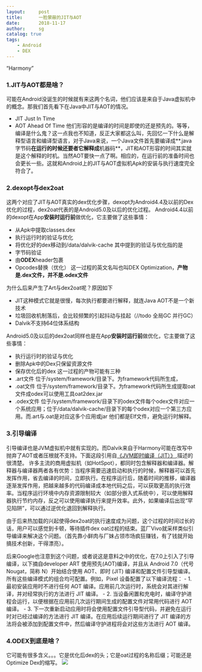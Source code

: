 ```yaml
---
layout:     post
title:      一脸蒙蔽的JIT与AOT
date:       2018-11-17
author:     sg
catalog: true
tags:
    - Android
    - DEX
---
```



“Harmony”


### 1.JIT与AOT都是啥？
可能在Android没诞生的时候就有来这两个名词，他们应该是来自于Java虚拟机中的概念。那我们首先看下在Java中JIT与AOT的情况。
- JIT Just In Time
- AOT Ahead Of Time
他们形容的是编译的时间是即使的还是预先的。等等，编译是什么鬼？这一点我也不知道，反正大家都这么叫，先回忆一下什么是解释型语言和编译型语言，对于Java来说，一个Java文件首先要编译成**.java字节码**在运行的时候还要者它解释成**机器码**，JIT和AOT形容的时间其实就是这个解释的时机。当然AOT要快一点了啊。相应的，在运行前的准备时间也会更长一些。这就和Android上的JIT与AOT虚拟机Apk的安装与执行速度完全符合了。

### 2.dexopt与dex2oat
这两个对应了JIT与AOT真实的dex优化步骤，dexopt为Android4.4及以前的Dex优化的过程，dex2oat代表的是Android5.0及以后的优化过程。
Android4.4以前的dexopt在App**安装时运行前**做优化，它主要做了这些事情：
- 从Apk中提取classes.dex
- 执行运行时的验证与优化
- 将优化好的dex移动到/data/dalvik-cache
其中提到的验证与优化指的是
- 字节码验证
- 由**ODEX**header包裹
- Opcodes替换（优化）
这一过程的英文名叫也叫DEX Optimization，**产物是.dex文件，并不是.odex文件**

为什么后来产生了Art与dex2oat呢？原因如下
- JIT这种模式它就是很慢，每次执行都要进行解释，就连Java AOT不是一个新技术
- 垃圾回收机制落后，会比较频繁的引起抖动与挂起（//todo 全局GC 并行GC）
- Dalvik不支持64位体系结构

Android5.0及以后的dex2oat同样也是在App**安装时运行前**做优化，它主要做了这些事情：
- 执行运行时的验证与优化
- 删除Apk中的Dex只保留资源文件
- 保存优化后的dex
这一过程的产物可能有三种
- .art文件 位于/system/framework/目录下。为framework代码所生成，
- .oat文件 位于/system/framework/目录下。为framework代码所生成提取oat文件成odex可以使用工具oat2dex.jar
- .odex文件 位于/system/framework/目录下的odex文件每个odex文件对应一个系统应用；位于/data/dalvik-cache/目录下的每个odex对应一个第三方应用。而.art与.oat是对应这多个应用或jar
他们都是Elf文件，避免运行时解释。

### 3.引导编译
引导编译也是JVM虚拟机中就有实现的。而Dalvik来自于Harmony可能在改写中抛弃了AOT或者压根就不支持。下面这段引用自[《JVM即时编译（JIT）》](https://blog.csdn.net/sunxianghuang/article/details/52094859),描述的很清楚。
许多主流的商用虚拟机（如HotSpot），都同时包含解释器和编译器。解释器与编译器两者各有优势：当程序需要迅速启动和执行的时候，解释器可以首先发挥作用，省去编译的时间，立即执行。在程序运行后，随着时间的推移，编译器逐渐发挥作用，把越来越多的代码编译成本地代码之后，可以获取更高的执行效率。当程序运行环境中内存资源限制较大（如部分嵌入式系统中），可以使用解释器执行节约内存，反之可以使用编译执行来提升效率。此外，如果编译后出现“罕见陷阱”，可以通过逆优化退回到解释执行。

由于后来热加载的兴起使得dex2oat的执行速度成为问题，这个过程的时间过长的话，用户可以感觉到卡顿，等待插件dex oat过程的结束。蓝厂Vivo就采样类似引导编译来解决这个问题。（首先靠小鲜肉与厂妹占领市场疯狂赚钱，有了钱就开始搞技术创新，干得漂亮）。

后来Google也注意到这个问题，或者说这是意料之中的优化，在7.0上引入了引导编译，以下摘自developer
ART 使用预先(AOT)编译，并且从 Android 7.0（代号 Nougat，简称 N）开始结合使用 AOT、即时 (JIT) 编译和配置文件引导型编译。所有这些编译模式的组合均可配置。例如，Pixel 设备配置了以下编译流程：
	- 1.	最初安装应用时不进行任何 AOT 编译。应用前几次运行时，系统会对其进行解译，并对经常执行的方法进行 JIT 编译。
	- 2.	当设备闲置和充电时，编译守护进程会运行，以便根据在应用前几次运行期间生成的配置文件对常用代码进行 AOT 编译。
	- 3.	下一次重新启动应用时将会使用配置文件引导型代码，并避免在运行时对已经过编译的方法进行 JIT 编译。在应用后续运行期间进行了 JIT 编译的方法将会被添加到配置文件中，然后编译守护进程将会对这些方法进行 AOT 编译。

### 4.ODEX到底是啥？
它可能有很多含义。。。它是优化后dex的头；它是oat过程的名称后缀；可能还是Optimize Dex的缩写。
![](https://ws4.sinaimg.cn/large/006tNbRwly1fxzjga241aj305i05sjrd.jpg)



